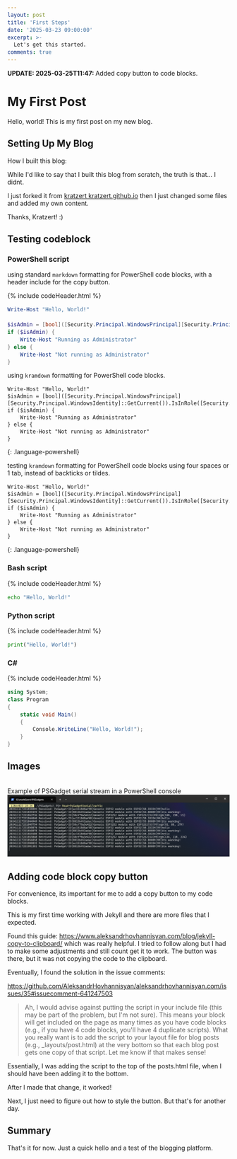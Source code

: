 ```yaml
---
layout: post
title: 'First Steps'
date: '2025-03-23 09:00:00'
excerpt: >-
  Let's get this started.
comments: true
---
```


<div class="alert alert-info">
<strong>UPDATE: 2025-03-25T11:47: </strong>
Added copy button to code blocks.
</div>


# My First Post

Hello, world! This is my first post on my new blog. 

## Setting Up My Blog

How I built this blog:

While I'd like to say that I built this blog from scratch, the truth is that... I didnt. 

I just forked it from [kratzert kratzert.github.io](https://github.com/kratzert/kratzert.github.io) then I just changed some files and added my own content.

Thanks, Kratzert! :)

## Testing codeblock

### PowerShell script

using standard `markdown` formatting for PowerShell code blocks, with a header include for the copy button.

{% include codeHeader.html %}
```powershell
Write-Host "Hello, World!"

$isAdmin = [bool]([Security.Principal.WindowsPrincipal][Security.Principal.WindowsIdentity]::GetCurrent()).IsInRole([Security.Principal.WindowsBuiltInRole]::Administrator)
if ($isAdmin) {
    Write-Host "Running as Administrator"
} else {
    Write-Host "Not running as Administrator"
}
```

using `kramdown` formatting for PowerShell code blocks. 

~~~
Write-Host "Hello, World!"
$isAdmin = [bool]([Security.Principal.WindowsPrincipal][Security.Principal.WindowsIdentity]::GetCurrent()).IsInRole([Security.Principal.WindowsBuiltInRole]::Administrator)
if ($isAdmin) {
    Write-Host "Running as Administrator"
} else {
    Write-Host "Not running as Administrator"
}
~~~
{: .language-powershell}

testing `kramdown` formatting for PowerShell code blocks using four spaces or 1 tab, instead of backticks or tildes.

    Write-Host "Hello, World!"
    $isAdmin = [bool]([Security.Principal.WindowsPrincipal][Security.Principal.WindowsIdentity]::GetCurrent()).IsInRole([Security.Principal.WindowsBuiltInRole]::Administrator)
    if ($isAdmin) {
        Write-Host "Running as Administrator"
    } else {
        Write-Host "Not running as Administrator"
    }
{: .language-powershell}

### Bash script

{% include codeHeader.html %}
```bash
echo "Hello, World!"
```

### Python script

{% include codeHeader.html %}
```python
print("Hello, World!")
```

### C# 

{% include codeHeader.html %}
```csharp
using System;
class Program
{
    static void Main()
    {
        Console.WriteLine("Hello, World!");
    }
}
```

## Images

<div class="fig figcenter fighighlight">
  <div class="figcaption"><br> Example of PSGadget serial stream in a PowerShell console<br>
  <img src="/images/psgadgets/psgadget_serial.png" alt="PSGadget Serial example" />
  </div>
</div>

## Adding code block copy button

For convenience, its important for me to add a copy button to my code blocks. 

This is my first time working with Jekyll and there are more files that I expected.

Found this guide: https://www.aleksandrhovhannisyan.com/blog/jekyll-copy-to-clipboard/ which was really helpful. I tried to follow along but I had to make some adjustments and still count get it to work. The button was there, but it was not copying the code to the clipboard.

Eventually, I found the solution in the issue comments:  

https://github.com/AleksandrHovhannisyan/aleksandrhovhannisyan.com/issues/35#issuecomment-641247503

> Ah, I would advise against putting the script in your include file (this may be part of the problem, but I'm not sure). This means your <script></script> block will get included on the page as many times as you have code blocks (e.g., if you have 4 code blocks, you'll have 4 duplicate scripts). What you really want is to add the script to your layout file for blog posts (e.g., _layouts/post.html) at the very bottom so that each blog post gets one copy of that script. Let me know if that makes sense!

Essentially, I was adding the script to the top of the posts.html file, when I should have been adding it to the bottom.

After I made that change, it worked!

Next, I just need to figure out how to style the button. But that's for another day.

## Summary

That's it for now. Just a quick hello and a test of the blogging platform. 

